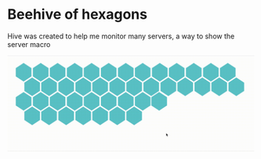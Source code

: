 # Beehive of hexagons

Hive was created to help me monitor many servers, a way to show the server macro

![Farmers Market Finder Demo](./screenshot/beehive.gif)